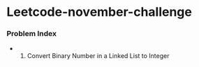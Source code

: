 # Leetcode-november-challenge

### Problem Index

* 01) Convert Binary Number in a Linked List to Integer
